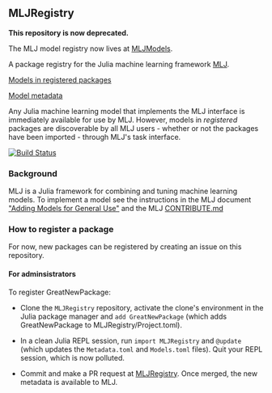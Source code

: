 ## MLJRegistry

**This repository is now deprecated.**

The MLJ model registry now lives at [MLJModels](https://github.com/JuliaAI/MLJModels.jl).


A package registry for the Julia machine learning framework
[MLJ](https://github.com/alan-turing-institute/MLJ.jl).

[Models in registered packages](Models.toml)

[Model metadata](Metadata.toml)

Any Julia machine learning model that implements the MLJ interface is
immediately available for use by MLJ. However, models in
*registered* packages are discoverable by all MLJ users - whether or not the packages have been imported - through MLJ's
task interface.

[![Build
Status](https://github.com/alan-turing-institute/MLJRegistry.jl/workflows/CI/badge.svg)](https://github.com/alan-turing-institute/MLJRegistry.jl/actions)


### Background

MLJ is a Julia framework for combining and tuning machine learning
models. To implement a model see the instructions in the MLJ document
["Adding Models for General Use"](https://alan-turing-institute.github.io/MLJ.jl/dev/adding_models_for_general_use/)
and the MLJ
[CONTRIBUTE.md](https://github.com/alan-turing-institute/MLJ.jl/blob/master/CONTRIBUTE.md)



### How to register a package

For now, new packages can be registered by creating an issue on this repository. 


#### For adminsistrators

To register GreatNewPackage:

- Clone the `MLJRegistry` repository, activate the clone's environment
in the Julia package manager and `add GreatNewPackage` (which adds GreatNewPackage to MLJRegistry/Project.toml).

- In a clean Julia REPL session, run `import MLJRegistry` and
  `@update` (which updates the `Metadata.toml` and
  `Models.toml` files). Quit your REPL session, which is now polluted.

- Commit and make a PR request at [MLJRegistry](https://github.com/alan-turing-institute/MLJRegistry.jl). Once merged, the new metadata is available to MLJ.



